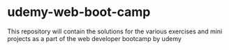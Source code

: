 # udemy-web-boot-camp

This repository will contain the solutions for the various exercises and mini projects as a part of the web developer bootcamp by udemy
